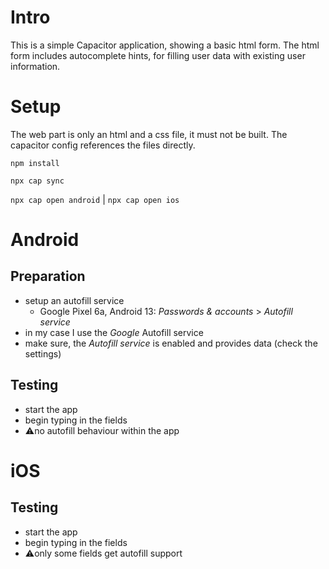 # Intro
This is a simple Capacitor application, showing a basic html form.
The html form includes autocomplete hints, for filling user data with existing
user information.

# Setup
The web part is only an html and a css file, it must not be built. The capacitor 
config references the files directly. 

`npm install`

`npx cap sync`

`npx cap open android` |
`npx cap open ios`

# Android
## Preparation
- setup an autofill service
    - Google Pixel 6a, Android 13: _Passwords & accounts_ > _Autofill service_
- in my case I use the _Google_ Autofill service
- make sure, the _Autofill service_ is enabled and provides data (check the settings)


## Testing
- start the app
- begin typing in the fields
- ⚠️no autofill behaviour within the app 


# iOS
## Testing
- start the app
- begin typing in the fields
- ⚠️only some fields get autofill support